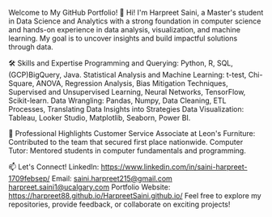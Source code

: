 Welcome to My GitHub Portfolio! 👋
Hi! I'm Harpreet Saini, a Master's student in Data Science and Analytics with a strong foundation in computer science and hands-on experience in data analysis, visualization, and machine learning. 
My goal is to uncover insights and build impactful solutions through data.


🛠 Skills and Expertise
Programming and Querying: Python, R, SQL, (GCP)BigQuery, Java.
Statistical Analysis and Machine Learning: t-test, Chi-Square, ANOVA, Regression Analysis, Bias Mitigation Techniques, Supervised and Unsupervised Learning, Neural Networks, TensorFlow, Scikit-learn.
Data Wrangling: Pandas, Numpy, Data Cleaning, ETL Processes, Translating Data Insights into Strategies
Data Visualization: Tableau, Looker Studio, Matplotlib, Seaborn, Power BI.


🌟 Professional Highlights
Customer Service Associate at Leon's Furniture: Contributed to the team that secured first place nationwide.
Computer Tutor: Mentored students in computer fundamentals and programming.



📫 Let's Connect!
LinkedIn: https://www.linkedin.com/in/saini-harpreet-1709febsep/
Email: saini.harpreet215@gmail.com
       harpreet.saini1@ucalgary.com
Portfolio Website:  https://harpreet88.github.io/HarpreetSaini.github.io/
Feel free to explore my repositories, provide feedback, or collaborate on exciting projects!
